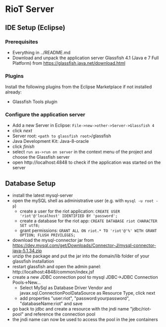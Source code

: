 # RioT Server

## IDE Setup (Eclipse)

### Prerequisites

- Everything in ../README.md
- Download and unpack the application server Glassfish 4.1 (Java e 7 Full Platform) from https://glassfish.java.net/download.html 

### Plugins
Install the following plugins from the Eclipse Marketplace if not installed already:

- Glassfish Tools plugin

### Configure the application server

- Add a new Server in Eclipse:
`File->new->other->Server->Glassfish 4`
- click *next*
- Server root: `<path to glassfish root>`/glassfish
- Java Development Kit: Java-8-oracle
- click *finish*
- select `run as->run on server` in the context menu of the project and choose the Glassfish server
- open http://localhost:4848 to check if the application was started on the server

## Database Setup

- install the latest mysql-server
- open the mySQL shell as administrative user (e.g. with `mysql -u root -p`)
  - create a user for the riot application: `CREATE USER 'riot'@'localhost' IDENTIFIED BY 'password';`
  - create a database for the riot app: `CREATE DATABASE riot CHARACTER SET utf8;`
  - grant permissions: `GRANT ALL ON riot.* TO 'riot'@'%' WITH GRANT OPTION; FLUSH PRIVILEGES;`
- download the mysql-connector jar from https://dev.mysql.com/get/Downloads/Connector-J/mysql-connector-java-5.1.34.zip
- unzip the package and put the jar into the domain/lib folder of your glassfish installation
- restart glassfish and open the admin panel: http://localhost:4848/common/index.jsf
- create a new JDBC connection pool to mysql JDBC->JDBC Connection Pools->New...
  - Select MySql as Database Driver Vendor and javax.sql.ConnectionPoolDataSource as Resource Type, click next
  - add properties "user:riot", "password:yourpassword", "databaseName:riot" and save
- go back to jdbc and create a resource with the jndi name "jdbc/riot-pool" and reference the connection pool
- the jndi name can now be used to access the pool in the jee containers
